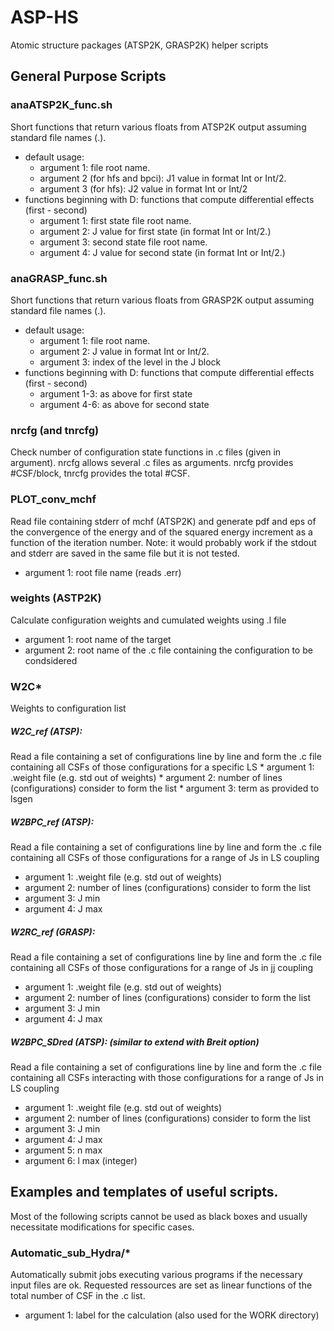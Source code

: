 ASP-HS
======

Atomic structure packages (ATSP2K, GRASP2K) helper scripts

## General Purpose Scripts

### anaATSP2K_func.sh

Short functions that return various floats from ATSP2K output assuming standard
file names (<root>.<std extension>).

* default usage:
    * argument 1: file root name.
    * argument 2 (for hfs and bpci): J1 value in format Int or Int/2.
    * argument 3 (for hfs): J2 value in format Int or Int/2
* functions beginning with D: functions that compute differential effects (first - second)
    * argument 1: first state file root name.
    * argument 2: J value for first state (in format Int or Int/2.)
    * argument 3: second state file root name.
    * argument 4: J value for second state (in format Int or Int/2.)

### anaGRASP_func.sh

Short functions that return various floats from GRASP2K output assuming standard
file names (<root>.<std extension>).

* default usage:
    * argument 1: file root name.
    * argument 2: J value in format Int or Int/2.
    * argument 3: index of the level in the J block
* functions beginning with D: functions that compute differential effects (first - second)
    * argument 1-3: as above for first state
    * argument 4-6: as above for second state

### nrcfg (and tnrcfg)

Check number of configuration state functions in .c files (given in argument).
nrcfg allows several .c files as arguments.
nrcfg provides #CSF/block, tnrcfg provides the total #CSF.

### PLOT_conv_mchf

Read file containing stderr of mchf (ATSP2K) and generate pdf and eps of the convergence of
the energy and of the squared energy increment as a function of the iteration number.
Note: it would probably work if the stdout and stderr are saved in the same file but
it is not tested.
* argument 1: root file name (reads <root>.err)

### weights (ASTP2K)

Calculate configuration weights and cumulated weights using .l file
* argument 1: root name of the target
* argument 2: root name of the .c file containing the configuration to be condsidered

### W2C*

Weights to configuration list

##### W2C_ref (ATSP):
Read a file containing a set of configurations line by line and form
the .c file containing all CSFs of those configurations for a specific LS
		* argument 1: <root>.weight file (e.g. std out of weights)
		* argument 2: number of lines (configurations) consider to form the list
		* argument 3: term as provided to lsgen

##### W2BPC_ref (ATSP):
Read a file containing a set of configurations line by line and form
the .c file containing all CSFs of those configurations for a range of Js
in LS coupling
* argument 1: <root>.weight file (e.g. std out of weights)
* argument 2: number of lines (configurations) consider to form the list
* argument 3: J min
* argument 4: J max

##### W2RC_ref (GRASP):
Read a file containing a set of configurations line by line and form
the .c file containing all CSFs of those configurations for a range of Js
in jj coupling
* argument 1: <root>.weight file (e.g. std out of weights)
* argument 2: number of lines (configurations) consider to form the list
* argument 3: J min
* argument 4: J max

##### W2BPC_SDred (ATSP): (similar to extend with Breit option)
Read a file containing a set of configurations line by line and form
the .c file containing all CSFs interacting with those configurations
for a range of Js in LS coupling
* argument 1: <root>.weight file (e.g. std out of weights)
* argument 2: number of lines (configurations) consider to form the list
* argument 3: J min
* argument 4: J max
* argument 5: n max
* argument 6: l max (integer)

## Examples and templates of useful scripts.

Most of the following scripts cannot be used as black boxes and usually necessitate
modifications for specific cases.

### Automatic_sub_Hydra/*

Automatically submit jobs executing various programs if the necessary input files are ok.
Requested ressources are set as linear functions of the total number of CSF in the .c list.
* argument 1: label for the calculation (also used for the WORK directory)
